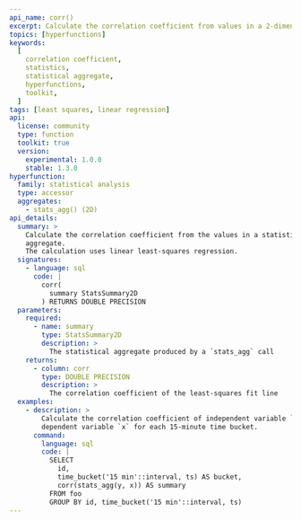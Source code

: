 ```yaml
---
api_name: corr()
excerpt: Calculate the correlation coefficient from values in a 2-dimensional `StatsSummary`
topics: [hyperfunctions]
keywords:
  [
    correlation coefficient,
    statistics,
    statistical aggregate,
    hyperfunctions,
    toolkit,
  ]
tags: [least squares, linear regression]
api:
  license: community
  type: function
  toolkit: true
  version:
    experimental: 1.0.0
    stable: 1.3.0
hyperfunction:
  family: statistical analysis
  type: accessor
  aggregates:
    - stats_agg() (2D)
api_details:
  summary: >
    Calculate the correlation coefficient from the values in a statistical
    aggregate.
    The calculation uses linear least-squares regression.
  signatures:
    - language: sql
      code: |
        corr(
          summary StatsSummary2D
        ) RETURNS DOUBLE PRECISION
  parameters:
    required:
      - name: summary
        type: StatsSummary2D
        description: >
          The statistical aggregate produced by a `stats_agg` call
    returns:
      - column: corr
        type: DOUBLE PRECISION
        description: >
          The correlation coefficient of the least-squares fit line
  examples:
    - description: >
        Calculate the correlation coefficient of independent variable `y` and
        dependent variable `x` for each 15-minute time bucket.
      command:
        language: sql
        code: |
          SELECT
            id,
            time_bucket('15 min'::interval, ts) AS bucket,
            corr(stats_agg(y, x)) AS summary
          FROM foo
          GROUP BY id, time_bucket('15 min'::interval, ts)
---
```


